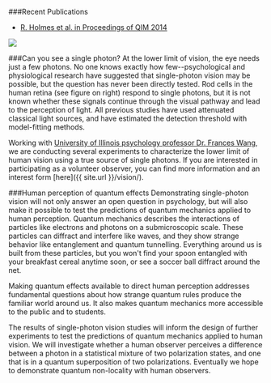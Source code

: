 ###Recent Publications
* [R. Holmes et al. in Proceedings of QIM 2014](http://dx.doi.org/10.1364/QIM.2014.QTu2A.2)

<img src="{{ site.url }}/img/rod-cell.jpg" class="img-responsive pull-right">

###Can you see a single photon? 
At the lower limit of vision, the eye needs just a few photons. No one knows exactly how few--psychological and physiological research have suggested that single-photon vision may be possible, but the question has never been directly tested. Rod cells in the human retina (see figure on right) respond to single photons, but it is not known whether these signals continue through the visual pathway and lead to the perception of light. All previous studies have used attenuated classical light sources, and have estimated the detection threshold with model-fitting methods.

Working with [University of Illinois psychology professor Dr. Frances Wang](http://www.psychology.illinois.edu/people/wang18), we are conducting several experiments to characterize the lower limit of human vision using a true source of single photons. If you are interested in participating as a volunteer observer, you can find more information and an interest form [here]({{ site.url }}/vision/).

###Human perception of quantum effects
Demonstrating single-photon vision will not only answer an open question in psychology, but will also make it possible to test the predictions of quantum mechanics applied to human perception. Quantum mechanics describes the interactions of particles like electrons and photons on a submicroscopic scale. These particles can diffract and interfere like waves, and they show strange behavior like entanglement and quantum tunnelling. Everything around us is built from these particles, but you won't find your spoon entangled with your breakfast cereal anytime soon, or see a soccer ball diffract around the net.

Making quantum effects available to direct human perception addresses fundamental questions about how strange quantum rules produce the familiar world around us. It also makes quantum mechanics more accessible to the public and to students.

The results of single-photon vision studies will inform the design of further experiments to test the predictions of quantum mechanics applied to human vision. We will investigate whether a human observer perceives a difference between a photon in a statistical mixture of two polarization states, and one that is in a quantum superposition of two polarizations. Eventually we hope to demonstrate quantum non-locality with human observers.